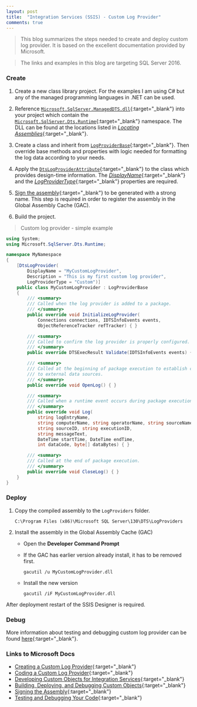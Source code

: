 ```yaml
---
layout: post
title:  "Integration Services (SSIS) - Custom Log Provider"
comments: true
---
```


> This blog summarizes the steps needed to create and deploy custom log provider. It is based on the excellent documentation provided by Microsoft.

> The links and examples in this blog are targeting SQL Server 2016.

### Create
1. Create a new class library project. For the examples I am using C# but any of the managed programming languages in .NET can be used. 
   
2. Reference [`Microsoft.SqlServer.ManagedDTS.dll`][3]{:target="_blank"} into your project which contain the [`Microsoft.SqlServer.Dts.Runtime`][4]{:target="_blank"} namespace. The DLL can be found at the locations listed in [*Locating Assemblies*][5]{:target="_blank"}.

3. Create a class and inherit from [`LogProviderBase`][6]{:target="_blank"}. Then override base methods and properties with logic needed for formatting the log data according to your needs.

4. Apply the [`DtsLogProviderAttribute`][7]{:target="_blank"} to the class which provides design-time information. The [*DisplayName*][8]{:target="_blank"} and the [*LogProviderType*][9]{:target="_blank"} properties are required.

5. [Sign the assembly][10]{:target="_blank"} to be generated with a strong name. This step is required in order to register the assembly in the Global Assembly Cache (GAC).

6. Build the project.
  
> Custom log provider - simple example

``` csharp
using System;
using Microsoft.SqlServer.Dts.Runtime;

namespace MyNamespace
{
    [DtsLogProvider(
        DisplayName = "MyCustomLogProvider",
        Description = "This is my first custom log provider",
        LogProviderType = "Custom")]
    public class MyCustomLogProvider : LogProviderBase
    {
        /// <summary>
        /// Called when the log provider is added to a package.
        /// </summary>
        public override void InitializeLogProvider(
            Connections connections, IDTSInfoEvents events, 
            ObjectReferenceTracker refTracker) { }

        /// <summary>
        /// Called to confirm the log provider is properly configured.
        /// </summary>
        public override DTSExecResult Validate(IDTSInfoEvents events) { }

        /// <summary>
        /// Called at the beginning of package execution to establish connections 
        /// to external data sources.
        /// </summary>
        public override void OpenLog() { }

        /// <summary>
        /// Called when a runtime event occurs during package execution.
        /// </summary>
        public override void Log(
            string logEntryName, 
            string computerName, string operatorName, string sourceName, 
            string sourceID, string executionID, 
            string messageText, 
            DateTime startTime, DateTime endTime, 
            int dataCode, byte[] dataBytes) { }

        /// <summary>
        /// Called at the end of package execution.
        /// </summary>
        public override void CloseLog() { }
    }
}
```

### Deploy

1. Copy the compiled assembly to the `LogProviders`  folder.

    `C:\Program Files (x86)\Microsoft SQL Server\130\DTS\LogProviders`

2. Install the assembly in the Global Assembly Cache (GAC)
    * Open the **Developer Command Prompt**
    * If the GAC has earlier version already install, it has to be removed first.
     
        `gacutil /u MyCustomLogProvider.dll`

    * Install the new version
        
        `gacutil /iF MyCustomLogProvider.dll`
    
After deployment restart of the SSIS Designer is required. 
   

### Debug

More information about testing and debugging custom log provider can be found [here][14]{:target="_blank"}.

### Links to Microsoft Docs
- [Creating a Custom Log Provider][2]{:target="_blank"}
- [Coding a Custom Log Provider][13]{:target="_blank"}
- [Developing Custom Objects for Integration Services][11]{:target="_blank"}
- [Building, Deploying, and Debugging Custom Objects][12]{:target="_blank"}
- [Signing the Assembly][10]{:target="_blank"}
- [Testing and Debugging Your Code][14]{:target="_blank"}
  
<!-- Links -->
[2]: https://docs.microsoft.com/en-us/sql/integration-services/extending-packages-custom-objects/log-provider/creating-a-custom-log-provider?view=sql-server-2016
[3]: https://docs.microsoft.com/en-us/sql/integration-services/integration-services-programming-overview?view=sql-server-2016#commonly-used-assemblies
[4]: https://docs.microsoft.com/en-us/dotnet/api/microsoft.sqlserver.dts.runtime?view=sqlserver-2016
[5]: https://docs.microsoft.com/en-us/sql/integration-services/integration-services-programming-overview?view=sql-server-2016#locating-assemblies
[6]: https://docs.microsoft.com/en-us/dotnet/api/microsoft.sqlserver.dts.runtime.logproviderbase?view=sqlserver-2016
[7]: https://docs.microsoft.com/en-us/dotnet/api/microsoft.sqlserver.dts.runtime.dtslogproviderattribute?view=sqlserver-2016
[8]: https://docs.microsoft.com/en-us/dotnet/api/microsoft.sqlserver.dts.runtime.localization.dtslocalizableattribute.displayname?view=sqlserver-2016
[9]: https://docs.microsoft.com/en-us/dotnet/api/microsoft.sqlserver.dts.runtime.dtslogproviderattribute.logprovidertype?view=sqlserver-2016
[10]: https://docs.microsoft.com/en-us/sql/integration-services/extending-packages-custom-objects/building-deploying-and-debugging-custom-objects?view=sql-server-2016#signing
[11]: https://docs.microsoft.com/en-us/sql/integration-services/extending-packages-custom-objects/developing-custom-objects-for-integration-services?view=sql-server-2016
[12]: https://docs.microsoft.com/en-us/sql/integration-services/extending-packages-custom-objects/building-deploying-and-debugging-custom-objects?view=sql-server-2016
[13]: https://docs.microsoft.com/en-us/sql/integration-services/extending-packages-custom-objects/log-provider/coding-a-custom-log-provider?view=sql-server-2016
[14]: https://docs.microsoft.com/en-us/sql/integration-services/extending-packages-custom-objects/building-deploying-and-debugging-custom-objects?view=sql-server-2016#testing